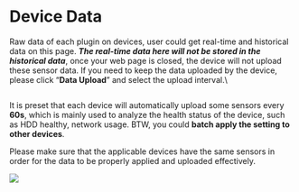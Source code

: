 # Device Data

Raw data of each plugin on devices, user could get real-time and historical data on this page. _**The real-time data here will not be stored in the historical data**_, once your web page is closed, the device will not upload these sensor data. If you need to keep the data uploaded by the device, please click “**Data Upload**” and select the upload interval.\


<figure><img src="https://i.imgur.com/AoXwS2y.png" alt=""><figcaption></figcaption></figure>

It is preset that each device will automatically upload some sensors every **60s**, which is mainly used to analyze the health status of the device, such as HDD healthy, network usage. BTW, you could **batch apply the setting to other devices**.

Please make sure that the applicable devices have the same sensors in order for the data to be properly applied and uploaded effectively.

![](https://hackmd.io/_uploads/SJeeHQ3Un.png)
